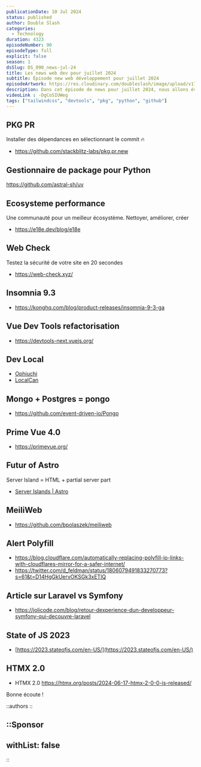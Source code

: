 ```yaml
---
publicationDate: 10 Jul 2024
status: published
author: Double Slash
categories:
  - Technology
duration: 4323
episodeNumber: 90
episodeType: full
explicit: false
season: 1
dsSlug: DS_090_news-jul-24
title: Les news web dev pour juillet 2024
subtitle: Épisode new web développement pour juillet 2024
episodeArtwork: https://res.cloudinary.com/doubleslash/image/upload/v1720611285/episode/ART_90_weynbo.png
description: Dans cet épisode de news pour juillet 2024, nous allons évoquer des gestionnaires de packages, des systèmes pour contrôler son site, des outils de développement, le futur d'Astro et des articles.
videoLink : -DgCoSIUWeg
tags: ["tailwindcss", "devtools", "pkg", "python", "github"]
---
```

## PKG PR

Installer des dépendances en sélectionnant le commit 🔥 

- https://github.com/stackblitz-labs/pkg.pr.new

## Gestionnaire de package pour Python

https://github.com/astral-sh/uv

## Ecosysteme performance

Une communauté pour un meilleur écosystème. Nettoyer, améliorer, créer

- https://e18e.dev/blog/e18e

## Web Check

Testez la sécurité de votre site en 20 secondes

- https://web-check.xyz/

## Insomnia 9.3

- https://konghq.com/blog/product-releases/insomnia-9-3-ga

## Vue Dev Tools refactorisation

- https://devtools-next.vuejs.org/

## Dev Local

- [Ophiuchi](https://www.ophiuchi.dev/?ref=producthunt)
- [LocalCan](https://www.localcan.com/)

## Mongo + Postgres = pongo

- https://github.com/event-driven-io/Pongo

## Prime Vue 4.0

- https://primevue.org/

## Futur of Astro

Server Island = HTML + partial server part

- [Server Islands | Astro](https://www.notion.so/Server-Islands-Astro-61ed09d9dc554c48847e4c318c953a64?pvs=21)

## MeiliWeb

- https://github.com/bpolaszek/meiliweb

## Alert Polyfill

- https://blog.cloudflare.com/automatically-replacing-polyfill-io-links-with-cloudflares-mirror-for-a-safer-internet/
- https://twitter.com/d_feldman/status/1806079491833270773?s=61&t=D14HgGkUervOKSGk3xETlQ

## Article sur Laravel vs Symfony

- https://jolicode.com/blog/retour-dexperience-dun-developpeur-symfony-qui-decouvre-laravel

## State of JS 2023

- [https://2023.stateofjs.com/en-US/](https://2023.stateofjs.com/en-US/)


## HTMX 2.0

- HTMX 2.0 https://htmx.org/posts/2024-06-17-htmx-2-0-0-is-released/



Bonne écoute !

::authors
::

::Sponsor
---
withList: false
---
::
